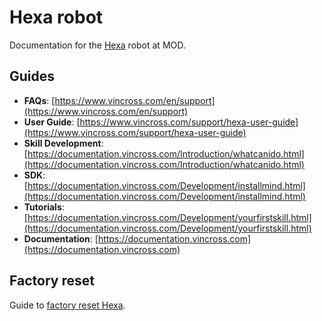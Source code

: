 # Hexa robot

Documentation for the [Hexa](https://www.vincross.com/en/hexa) robot at MOD.

## Guides

* **FAQs**: [https://www.vincross.com/en/support](https://www.vincross.com/en/support)
* **User Guide**: [https://www.vincross.com/support/hexa-user-guide](https://www.vincross.com/support/hexa-user-guide)
* **Skill Development**: [https://documentation.vincross.com/Introduction/whatcanido.html](https://documentation.vincross.com/Introduction/whatcanido.html)
* **SDK**: [https://documentation.vincross.com/Development/installmind.html](https://documentation.vincross.com/Development/installmind.html)
* **Tutorials**: [https://documentation.vincross.com/Development/yourfirstskill.html](https://documentation.vincross.com/Development/yourfirstskill.html)
* **Documentation**: [https://documentation.vincross.com](https://documentation.vincross.com)

## Factory reset

Guide to [factory reset Hexa](https://forum.vincross.com/t/solved-recovery-procedure-or-factory-defaults/506).